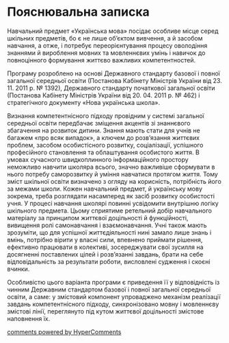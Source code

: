 <div id="hypercomments_widget" class="js-hypercomments-widget invisible"></div>

Пояснювальна записка
=============================================

Навчальний предмет «Українська мова» посідає особливе місце серед шкільних предметів, бо є не лише об’єктом вивчення, а й засобом навчання, а отже, і потребує переорієнтування процесу оволодіння знаннями й вироблення мовних та мовленнєвих умінь і навичок до повноцінного формування життєво важливих компетентностей.

Програму розроблено на основі Державного стандарту базової і повної загальної середньої освіти (Постанова Кабінету Міністрів України від 23. 11. 2011 р. № 1392), Державного стандарту початкової загальної освіти (Постанова Кабінету Міністрів України від 20. 04. 2011 р. № 462) і стратегічного документу «Нова українська школа».

Визнання компетентнісного підходу провідним у системі загальної середньої освіти передбачає зміщення акцентів зі знаннєвого збагачення на розвиток дитини. Знання мають стати для учнів не багажем «про всяк випадок», а ключем до розв’язання життєвих проблем, засобом особистісного розвитку, соціалізації, успішного професійного становлення та облаштування особистого життя. В умовах сучасного швидкоплинного інформаційного простору неможливо навчити школяра всього, значно важливіше сформувати в нього потребу саморозвитку й уміння навчатися протягом життя. Тому зміст шкільної освіти визначено з огляду на корисність, потрібність його за межами школи. Кожен навчальний предмет, й українську мову зокрема, треба розглядати насамперед як засіб розвитку особистості учня. У процесі навчання школярі повинні усвідомити внутрішню логіку шкільного предмета. Цьому сприятиме ретельний добір навчального матеріалу за принципом життєвої доцільності й функційності, вивищення ролі самонавчання і взаємонавчання. Учні також мають зрозуміти, що для успішної життєдіяльності нині замало лише знань і вмінь, потрібно вірити у власні сили, впевнено приймати рішення, ефективно працювати в колективі, зосереджувати свої зусилля на досягненні поставлених цілей і розв’язанні завдань, брати на себе відповідальність за результати роботи, висловлені судження і скоєні вчинки.

Особливістю цього варіанта програми є приведення її у відповідність із чинним Державним стандартом базової і повної загальної середньої освіти, а саме: у змістовий компонент упроваджено механізм реалізації завдань компетентнісного підходу, синхронізовано мовну і мовленнєву змістові лінії, переглянуто під кутом життєвої доцільності змістове наповнення їх.

<div class="js-hypercomments-container">
<a href="http://hypercomments.com" class="hc-link" title="comments widget">comments powered by HyperComments</a>
</div>